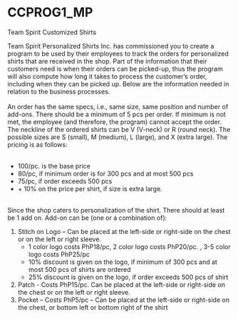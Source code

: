 # CCPROG1_MP
Team Spirit Customized Shirts

Team Spirit Personalized Shirts Inc. has commissioned you to create a program to be used by their employees to
track the orders for personalized shirts that are received in the shop. Part of the information that their customers
need is when their orders can be picked-up, thus the program will also compute how long it takes to process the
customer’s order, including when they can be picked up. Below are the information needed in relation to the
business processes.
<br><br>
An order has the same specs, i.e., same size, same position and number of add-ons. There should be a minimum of
5 pcs per order. If minimum is not met, the employee (and therefore, the program) cannot accept the order.
The neckline of the ordered shirts can be V (V-neck) or R (round neck). The possible sizes are S (small), M (medium),
L (large), and X (extra large). The pricing is as follows:
<br><br>
<ul>
    <li>100/pc. is the base price</li>
    <li>80/pc, if minimum order is for 300 pcs and at most 500 pcs</li>
    <li>75/pc, if order exceeds 500 pcs</li>
    <li> + 10% on the price per shirt, if size is extra large.</li>
</ul>
<br>
Since the shop caters to personalization of the shirt. There should at least be 1 add on. Add-on can be (one or a
combination of):
<ol>
    <li>Stitch on Logo – Can be placed at the left-side or right-side on the chest or on the left or right sleeve.
        <ul>
            <li>1 color logo costs PhP18/pc, 2 color logo costs PhP20/pc. , 3-5 color logo costs PhP25/pc</li>
            <li>10% discount is given on the logo, if minimum of 300 pcs and at most 500 pcs of shirts are ordered</li>
            <li>25% discount is given on the logo, if order exceeds 500 pcs of shirt</li>
        </ul>
    </li>
    <li> Patch - Costs PhP15/pc. Can be placed at the left-side or right-side on the chest or on the left or right
        sleeve. </li>
    <li> Pocket – Costs PhP5/pc – Can be placed at the left-side or right-side on the chest, or bottom left or bottom
        right of the shirt </li>
</ol>
